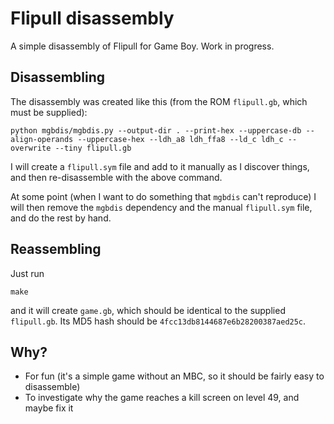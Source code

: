 Flipull disassembly
===================

A simple disassembly of Flipull for Game Boy. Work in progress.

Disassembling
-------------

The disassembly was created like this (from the ROM `flipull.gb`, which must be supplied):

```
python mgbdis/mgbdis.py --output-dir . --print-hex --uppercase-db --align-operands --uppercase-hex --ldh_a8 ldh_ffa8 --ld_c ldh_c --overwrite --tiny flipull.gb
```

I will create a `flipull.sym` file and add to it manually as I discover things, and then re-disassemble with the above command.

At some point (when I want to do something that `mgbdis` can't reproduce) I will then remove the `mgbdis` dependency and the manual `flipull.sym` file, and do the rest by hand.

Reassembling
------------

Just run

```
make
```

and it will create `game.gb`, which should be identical to the supplied `flipull.gb`. Its MD5 hash should be `4fcc13db8144687e6b28200387aed25c`.

Why?
----

* For fun (it's a simple game without an MBC, so it should be fairly easy to disassemble)
* To investigate why the game reaches a kill screen on level 49, and maybe fix it
